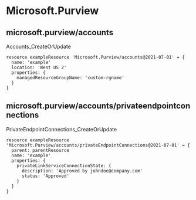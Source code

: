 # Microsoft.Purview

## microsoft.purview/accounts

Accounts_CreateOrUpdate
```bicep
resource exampleResource 'Microsoft.Purview/accounts@2021-07-01' = {
  name: 'example'
  location: 'West US 2'
  properties: {
    managedResourceGroupName: 'custom-rgname'
  }
}
```

## microsoft.purview/accounts/privateendpointconnections

PrivateEndpointConnections_CreateOrUpdate
```bicep
resource exampleResource 'Microsoft.Purview/accounts/privateEndpointConnections@2021-07-01' = {
  parent: parentResource 
  name: 'example'
  properties: {
    privateLinkServiceConnectionState: {
      description: 'Approved by johndoe@company.com'
      status: 'Approved'
    }
  }
}
```
